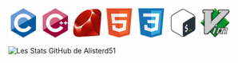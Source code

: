 <!-- *********************************************************************** -->
<!--                                                                         -->
<!--                                                      :::      ::::::::  -->
<!-- README.md                                          :+:      :+:    :+:  -->
<!--                                                  +:+ +:+         +:+    -->
<!-- By: anclarma <marvin@42.fr>                    +#+  +:+       +#+       -->
<!--                                              +#+#+#+#+#+   +#+          -->
<!-- Created: 2021/06/09 14:11:03 by anclarma          #+#    #+#            -->
<!-- Updated: 2021/06/09 14:11:03 by anclarma         ###   ########.fr      -->
<!--                                                                         -->
<!-- *********************************************************************** -->

<!--[LANGUAGE FAVORIS]-->
<p align="left">
  <img src="https://raw.githubusercontent.com/devicons/devicon/2809b567852a4648062a2d3e7c1c531367458c0b/icons/c/c-original.svg" alt="c" width="60" height="60" />
  <img src="https://raw.githubusercontent.com/devicons/devicon/2809b567852a4648062a2d3e7c1c531367458c0b/icons/cplusplus/cplusplus-original.svg" alt="cplusplus" width="60" height="60" />
  <img src="https://raw.githubusercontent.com/devicons/devicon/2809b567852a4648062a2d3e7c1c531367458c0b/icons/ruby/ruby-original.svg" alt="ruby" width="60" height="60" />
  <img src="https://raw.githubusercontent.com/devicons/devicon/2809b567852a4648062a2d3e7c1c531367458c0b/icons/html5/html5-original.svg" alt="html" width="60" height="60" />
  <img src="https://raw.githubusercontent.com/devicons/devicon/2809b567852a4648062a2d3e7c1c531367458c0b/icons/css3/css3-original.svg" alt="css" width="60" height="60" />
  <img src="https://raw.githubusercontent.com/devicons/devicon/2809b567852a4648062a2d3e7c1c531367458c0b/icons/bash/bash-original.svg" alt="bash" width="60" height="60" />
  <img src="https://raw.githubusercontent.com/devicons/devicon/2809b567852a4648062a2d3e7c1c531367458c0b/icons/vim/vim-original.svg" alt="vim" width="60" height="60" />
</p>

![Les Stats GitHub de Alisterd51](https://github-readme-stats.vercel.app/api?username=alisterd51&show_icons=true&theme=radical)

<!--
**alisterd51/alisterd51** is a ✨ _special_ ✨ repository because its `README.md` (this file) appears on your GitHub profile.

Here are some ideas to get you started:

- 🔭 I’m currently working on ...
- 🌱 I’m currently learning ...
- 👯 I’m looking to collaborate on ...
- 🤔 I’m looking for help with ...
- 💬 Ask me about ...
- 📫 How to reach me: ...
- 😄 Pronouns: ...
- ⚡ Fun fact: ...
-->
